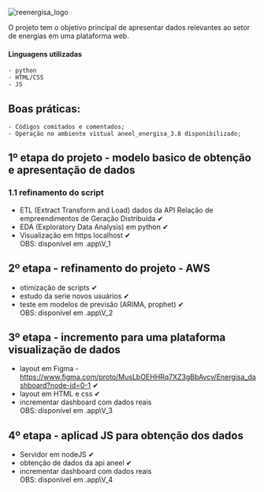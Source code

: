 ![reenergisa_logo](https://user-images.githubusercontent.com/84819715/229943527-1942f98d-827d-4055-a3c2-f06954d04bff.png)


O projeto tem o objetivo principal de apresentar dados relevantes ao setor de energias em uma plataforma web.
#### Linguagens utilizadas
    - python
    - HTML/CSS
    - JS


## Boas práticas:
    - Códigos comitados e comentados; 
    - Operação no ambiente vistual aneel_energisa_3.8 disponibilizado;


## 1º etapa do projeto - modelo basico de obtenção e apresentação de dados

### 1.1 refinamento do script
  - ETL (Extract Transform and Load) dados da API Relação de empreendimentos de Geração Distribuída   ✔
  - EDA (Exploratory Data Analysis) em python   ✔
  - Visualização em https localhost   ✔                 <br>
 OBS: disponível em .app\V_1

## 2º etapa - refinamento do projeto - AWS
  - otimização de scripts ✔
  - estudo da serie novos usuários ✔
  - teste em modelos de previsão (ARIMA, prophet) ✔        <br>
 OBS: disponível em .app\V_2
 
 ## 3º etapa - incremento para uma plataforma visualização de dados
  - layout em Figma - https://www.figma.com/proto/MusLbOEHHRq7XZ3gBbAvcv/Energisa_dashboard?node-id=0-1 ✔
  - layout em HTML e css ✔
  - incrementar dashboard com dados reais            <br>
 OBS: disponível em .app\V_3
  
 ## 4º etapa - aplicad JS para obtenção dos dados
  - Servidor em nodeJS ✔
  - obtenção de dados da api aneel ✔
  - incrementar dashboard com dados reais               <br>
  OBS: disponível em .app\V_4
  
